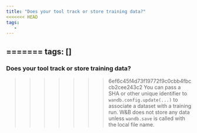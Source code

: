 ```yaml
---
title: "Does your tool track or store training data?"
<<<<<<< HEAD
tags:
   - 
---
```


=======
tags: []
---

### Does your tool track or store training data?
>>>>>>> 6ef6c45f4d73f19772f9c0cbb4fbccb2cee243c2
You can pass a SHA or other unique identifier to `wandb.config.update(...)` to associate a dataset with a training run. W&B does not store any data unless `wandb.save` is called with the local file name.